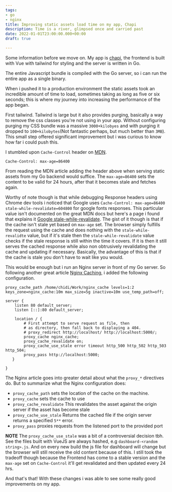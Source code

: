 ```yaml
---
tags:
- go
- nginx
title: Improving static assets load time on my app, Chapi
description: Time is a river, glimpsed once and carried past
date: 2022-01-01T23:00:00.000+00:00
draft: true

---
```

Some information before we move on. My app is [chapi](https://chapihq.com "Chapi"), the frontend is built with Vue with tailwind for styling and the server is written in Go.

The entire Javascript bundle is compiled with the Go server, so i can run the entire app as a single binary.

When i pushed it to a production environment the static assets took an incredible amount of time to load, sometimes taking as long as five or six seconds; this is where my journey into increasing the performance of the app began.

First tailwind. Tailwind is large but it also provides purging, basically a way to remove the css classes you're not using in your app. Without configuring purging my CSS bundle was a massive `3000+kilobyes` and with purging it dropped to `100+kilobytes`(Not fantastic perhaps, but much better than `3MB`). This small step offered significant improvement but i was curious to know how far i could push this.

I stumbled upon `Cache-Control` header on [MDN](https://developer.mozilla.org/en-US/docs/Web/HTTP/Caching).

    Cache-Control: max-age=86400

From reading the MDN article adding the header above when serving static assets from my Go backend would suffice. The `max-age=86400` sets the content to be valid for 24 hours, after that it becomes stale and fetches again.

Worthy of note though is that while debugging Response headers using Chrome dev tools i noticed that Google uses `Cache-Control: max-age=86400 stale-while-revalidate=604800` for google fonts responses.
This particular value isn't documented on the great MDN docs but here's a page i found that explains it
[Google stale-while-revalidate](https://web.dev/stale-while-revalidate/).
The gist of it though is that if the cache isn't stale yet based on `max-age` set. The browser simply fulfills the request using the cache and does nothing with the `stale-while-revalidte` value, but if it's stale then the `stale-while-revalidate` value checks if the stale response is still within the time it covers. If it is then it still serves the cached response while also non obtrusively revalidating the cache and updating if necessary.
Basically, the advantage of this is that if the cache is stale you don't have to wait like you would.

This would be enough but i run an Nginx server in front of my Go server. So following another great article [Nginx Caching](https://www.nginx.com/blog/nginx-caching-guide/), i added the following configuration.

    proxy_cache_path /home/chidi/Work/nginx_cache levels=1:2 keys_zone=nginx_cache:10m max_size=5g inactive=10m use_temp_path=off;
    
    server {
    	listen 80 default_server;
    	listen [::]:80 default_server;
    
    	location / {
    		# First attempt to serve request as file, then
    		# as directory, then fall back to displaying a 404.
    		# proxy_redirect http://localhost/ http://localhost:5000/; 
    		proxy_cache nginx_cache;
    		proxy_cache_revalidate on;
    		proxy_cache_use_stale error timeout http_500 http_502 http_503 http_504;
            proxy_pass http://localhost:5000;
       }
       
    }

The Nginx article goes into greater detail about what the `proxy_*` directives do. But to summarize what the Nginx configuration does:

* `proxy_cache_path` sets the location of the cache on the machine.
* `proxy_cache` sets the cache to use
* `proxy_cache_revalidate` This revalidates the asset against the origin server if the asset has become stale
* `proxy_cache_use_stale` Returns the cached file if the origin server returns a specified `5**` error.
* `proxy_pass` proxies requests from the listened port to the provided port

**NOTE** The `proxy_cache_use_stale` was a bit of a controversial decision tbh. See the files built with VueJS are always hashed, e.g `dashboard-<random string>.js`. And on every new build the js file for dashboard will change but the browser will still receive the old content because of this. I still took the tradeoff though because the Frontend has come to a stable version and the `max-age` set on `Cache-Control` it'll get revalidated and then updated every 24 hrs.

And that's that! With these changes i was able to see some really good improvements on my app.
